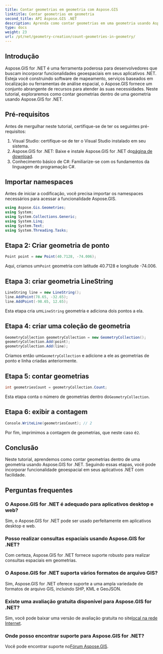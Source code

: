 ```yaml
---
title: Contar geometrias em geometria com Aspose.GIS
linktitle: Contar geometrias em geometria
second_title: API Aspose.GIS .NET
description: Aprenda como contar geometrias em uma geometria usando Aspose.GIS for .NET. Tutorial passo a passo com exemplos de código para desenvolvedores.
type: docs
weight: 23
url: /pt/net/geometry-creation/count-geometries-in-geometry/
---
```

## Introdução
Aspose.GIS for .NET é uma ferramenta poderosa para desenvolvedores que buscam incorporar funcionalidades geoespaciais em seus aplicativos .NET. Esteja você construindo software de mapeamento, serviços baseados em localização ou ferramentas de análise espacial, o Aspose.GIS fornece um conjunto abrangente de recursos para atender às suas necessidades. Neste tutorial, exploraremos como contar geometrias dentro de uma geometria usando Aspose.GIS for .NET.
## Pré-requisitos
Antes de mergulhar neste tutorial, certifique-se de ter os seguintes pré-requisitos:
1. Visual Studio: certifique-se de ter o Visual Studio instalado em seu sistema.
2. Aspose.GIS for .NET: Baixe e instale Aspose.GIS for .NET do[página de download](https://releases.aspose.com/gis/net/).
3. Conhecimento básico de C#: Familiarize-se com os fundamentos da linguagem de programação C#.

## Importar namespaces
Antes de iniciar a codificação, você precisa importar os namespaces necessários para acessar a funcionalidade Aspose.GIS.

```csharp
using Aspose.Gis.Geometries;
using System;
using System.Collections.Generic;
using System.Linq;
using System.Text;
using System.Threading.Tasks;
```

## Etapa 2: Criar geometria de ponto
```csharp
Point point = new Point(40.7128, -74.006);
```
 Aqui, criamos um`Point` geometria com latitude 40.7128 e longitude -74.006.
## Etapa 3: criar geometria LineString
```csharp
LineString line = new LineString();
line.AddPoint(78.65, -32.65);
line.AddPoint(-98.65, 12.65);
```
 Esta etapa cria um`LineString` geometria e adiciona dois pontos a ela.
## Etapa 4: criar uma coleção de geometria
```csharp
GeometryCollection geometryCollection = new GeometryCollection();
geometryCollection.Add(point);
geometryCollection.Add(line);
```
 Criamos então um`GeometryCollection` e adicione a ele as geometrias de ponto e linha criadas anteriormente.
## Etapa 5: contar geometrias
```csharp
int geometriesCount = geometryCollection.Count;
```
 Esta etapa conta o número de geometrias dentro do`GeometryCollection`.
## Etapa 6: exibir a contagem
```csharp
Console.WriteLine(geometriesCount); // 2
```
 Por fim, imprimimos a contagem de geometrias, que neste caso é`2`.

## Conclusão
Neste tutorial, aprendemos como contar geometrias dentro de uma geometria usando Aspose.GIS for .NET. Seguindo essas etapas, você pode incorporar funcionalidade geoespacial em seus aplicativos .NET com facilidade.
## Perguntas frequentes
### O Aspose.GIS for .NET é adequado para aplicativos desktop e web?
Sim, o Aspose.GIS for .NET pode ser usado perfeitamente em aplicativos desktop e web.
### Posso realizar consultas espaciais usando Aspose.GIS for .NET?
Com certeza, Aspose.GIS for .NET fornece suporte robusto para realizar consultas espaciais em geometrias.
### O Aspose.GIS for .NET suporta vários formatos de arquivo GIS?
Sim, Aspose.GIS for .NET oferece suporte a uma ampla variedade de formatos de arquivo GIS, incluindo SHP, KML e GeoJSON.
### Existe uma avaliação gratuita disponível para Aspose.GIS for .NET?
 Sim, você pode baixar uma versão de avaliação gratuita no site[local na rede Internet](https://releases.aspose.com/).
### Onde posso encontrar suporte para Aspose.GIS for .NET?
 Você pode encontrar suporte no[Fórum Aspose.GIS](https://forum.aspose.com/c/gis/33).